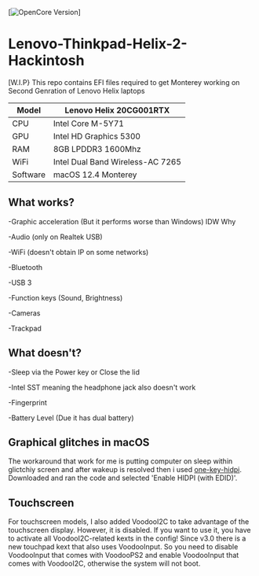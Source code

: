 [![OpenCore Version](https://img.shields.io/badge/OpenCore-0.8.3-green.svg)]


# Lenovo-Thinkpad-Helix-2-Hackintosh
[W.I.P} This repo contains EFI files required to get Monterey working on Second Genration of Lenovo Helix laptops


Model | Lenovo Helix 20CG001RTX
------------- | ---------------
CPU | Intel Core M-5Y71
GPU | Intel HD Graphics 5300
RAM | 8GB LPDDR3 1600Mhz
WiFi | Intel Dual Band Wireless-AC 7265
Software | macOS 12.4 Monterey

## What works?

-Graphic acceleration (But it performs worse than Windows) IDW Why

-Audio (only on Realtek USB)

-WiFi (doesn't obtain IP on some networks)

-Bluetooth

-USB 3

-Function keys (Sound, Brightness)

-Cameras

-Trackpad

## What doesn't?

-Sleep via the Power key or Close the lid

-Intel SST meaning the headphone jack also doesn't work

-Fingerprint

-Battery Level (Due it has dual battery)





## Graphical glitches in macOS

The workaround that work for me is putting computer on sleep within glictchiy screen and after wakeup is resolved
then i used [one-key-hidpi](https://github.com/xzhih/one-key-hidpi). Downloaded and ran the code and selected 'Enable HIDPI (with EDID)'.

## Touchscreen

For touchscreen models, I also added VoodooI2C to take advantage of the touchscreen display. However, it is disabled. If you want to use it, you have to activate all VoodooI2C-related kexts in the config! Since v3.0 there is a new touchpad kext that also uses VoodooInput. So you need to disable VoodooInput that comes with VoodooPS2 and enable VoodooInput that comes with VoodooI2C, otherwise the system will not boot.


